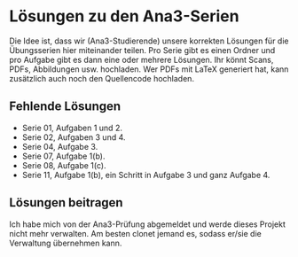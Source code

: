 # Lösungen zu den Ana3-Serien
Die Idee ist, dass wir (Ana3-Studierende) unsere korrekten Lösungen 
für die Übungsserien hier miteinander teilen.
Pro Serie gibt es einen Ordner und pro Aufgabe gibt es dann 
eine oder mehrere Lösungen. Ihr könnt Scans, PDFs, Abbildungen 
usw. hochladen. Wer PDFs mit LaTeX generiert hat, kann zusätzlich
auch noch den Quellencode hochladen.

## Fehlende Lösungen

* Serie 01, Aufgaben 1 und 2.
* Serie 02, Aufgaben 3 und 4.
* Serie 04, Aufgabe 3.
* Serie 07, Aufgabe 1(b).
* Serie 08, Aufgabe 1(c).
* Serie 11, Aufgabe 1(b), ein Schritt in Aufgabe 3 und ganz Aufgabe 4.

## Lösungen beitragen
Ich habe mich von der Ana3-Prüfung abgemeldet und werde dieses
Projekt nicht mehr verwalten. Am besten clonet jemand es, sodass
er/sie die Verwaltung übernehmen kann.
